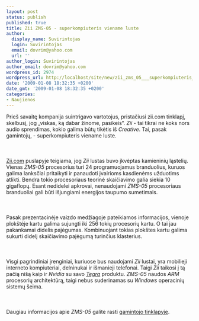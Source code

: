 ```yaml
---
layout: post
status: publish
published: true
title: Zii ZMS-05 - superkompiuteris viename luste
author:
  display_name: Suvirintojas
  login: Suvirintojas
  email: dovrim@yahoo.com
  url: ''
author_login: Suvirintojas
author_email: dovrim@yahoo.com
wordpress_id: 2974
wordpress_url: http://localhost/site/new/zii_zms_05___superkompiuteris_viename_luste/
date: '2009-01-08 18:32:35 +0200'
date_gmt: '2009-01-08 18:32:35 +0200'
categories:
- Naujienos
---
```

<p>Prieš savaitę kompanija suintrigavo vartotojus, pristačiusi zii.com tinklapį, skelbusį, jog „viskas, ką dabar žinome, pasikeis“. <i>Zii</i> - tai tikrai ne koks nors audio sprendimas, kokio galima būtų tikėtis iš <i>Creative</i>. Tai, pasak gamintojų, - superkompiuteris viename luste.<br />
<br><br />
<br><a class="ns" href="http://www.zii.com/">Zii.com</a> puslapyje teigiama, jog <i>Zii</i> lustas buvo įkvėptas kamieninių ląstelių. Vienas <i>ZMS-05</i> procesorius turi 24 programuojamus branduolius, kuruos galima lanksčiai pritaikyti ir panaudoti įvairioms kasdienėms užduotims atlikti. Bendra tokio procesoriaus teorinė skaičiavimo galia siekia 10 gigaflopų. Esant nedidelei apkrovai, nenaudojami <i>ZMS-05</i> procesoriaus branduoliai gali būti išjungiami energijos taupumo sumetimais.<br />
<br><br />
<br>Pasak prezentacinėje vaizdo medžiagoje pateikiamos informacijos, vienoje plokštėje kartu galima sujungti iki 256 tokių procesorių kartu. O tai jau pakankamai didelis pajėgumas. Kombinuojant tokias plokštes kartu galima sukurti didelį skaičiavimo pajėgumą turinčius klasterius.<br />
<br><br />
<br>Visgi pagrindiniai įrenginiai, kuriuose bus naudojami <i>Zii</i> lustai, yra mobilieji interneto kompiuteriai, delninukai ir išmanieji telefonai. Taigi <i>Zii</i> taikosi į tą pačią nišą kaip ir <i>Nvidia</i> su savo <a class="ns" href="http://www.technews.lt/index.php?id=Kas&amp;Id=1742"><i>Tegra</i></a> produktu. <i>ZMS-05</i> naudos <i>ARM</i> procesorių architektūrą, taigi nebus suderinamas su <i>Windows</i> operacinių sistemų šeima.<br />
<br><br />
<br>Daugiau informacijos apie <i>ZMS-05</i> galite rasti <a class="ns" href="http://www.ziilabs.com/products/processors/zms05.asp">gamintojo tinklapyje</a>.<br />
<br><br />
<br><br />
<br></p>
